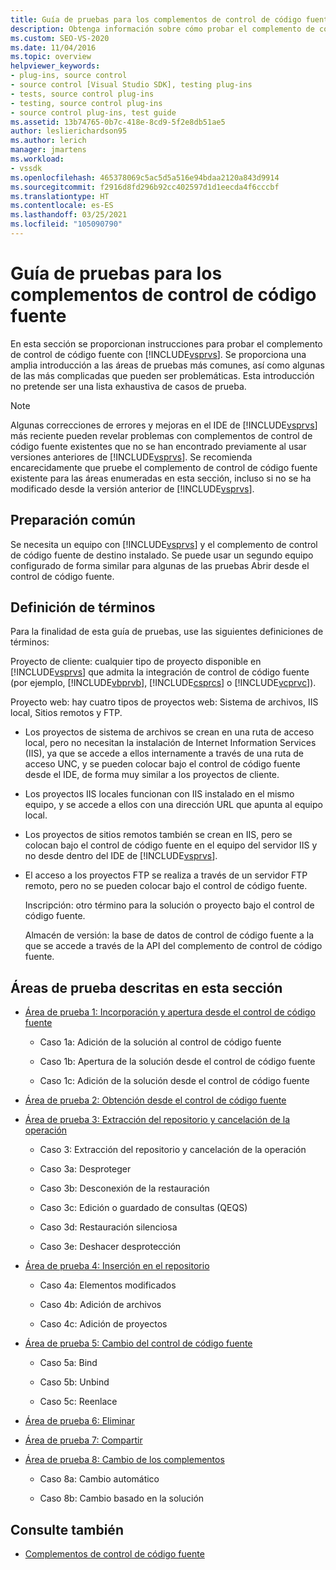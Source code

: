 ```yaml
---
title: Guía de pruebas para los complementos de control de código fuente | Microsoft Docs
description: Obtenga información sobre cómo probar el complemento de control de código fuente con Visual Studio. En esta información general se incluyen áreas de pruebas comunes.
ms.custom: SEO-VS-2020
ms.date: 11/04/2016
ms.topic: overview
helpviewer_keywords:
- plug-ins, source control
- source control [Visual Studio SDK], testing plug-ins
- tests, source control plug-ins
- testing, source control plug-ins
- source control plug-ins, test guide
ms.assetid: 13b74765-0b7c-418e-8cd9-5f2e8db51ae5
author: leslierichardson95
ms.author: lerich
manager: jmartens
ms.workload:
- vssdk
ms.openlocfilehash: 465378069c5ac5d5a516e94bdaa2120a843d9914
ms.sourcegitcommit: f2916d8fd296b92cc402597d1d1eecda4f6cccbf
ms.translationtype: HT
ms.contentlocale: es-ES
ms.lasthandoff: 03/25/2021
ms.locfileid: "105090790"
---
```

# <a name="test-guide-for-source-control-plug-ins"></a>Guía de pruebas para los complementos de control de código fuente
En esta sección se proporcionan instrucciones para probar el complemento de control de código fuente con [!INCLUDE[vsprvs](../../code-quality/includes/vsprvs_md.md)]. Se proporciona una amplia introducción a las áreas de pruebas más comunes, así como algunas de las más complicadas que pueden ser problemáticas. Esta introducción no pretende ser una lista exhaustiva de casos de prueba.

> [!NOTE]
> Algunas correcciones de errores y mejoras en el IDE de [!INCLUDE[vsprvs](../../code-quality/includes/vsprvs_md.md)] más reciente pueden revelar problemas con complementos de control de código fuente existentes que no se han encontrado previamente al usar versiones anteriores de [!INCLUDE[vsprvs](../../code-quality/includes/vsprvs_md.md)]. Se recomienda encarecidamente que pruebe el complemento de control de código fuente existente para las áreas enumeradas en esta sección, incluso si no se ha modificado desde la versión anterior de [!INCLUDE[vsprvs](../../code-quality/includes/vsprvs_md.md)].

## <a name="common-preparation"></a>Preparación común
 Se necesita un equipo con [!INCLUDE[vsprvs](../../code-quality/includes/vsprvs_md.md)] y el complemento de control de código fuente de destino instalado. Se puede usar un segundo equipo configurado de forma similar para algunas de las pruebas Abrir desde el control de código fuente.

## <a name="definition-of-terms"></a>Definición de términos
 Para la finalidad de esta guía de pruebas, use las siguientes definiciones de términos:

 Proyecto de cliente: cualquier tipo de proyecto disponible en [!INCLUDE[vsprvs](../../code-quality/includes/vsprvs_md.md)] que admita la integración de control de código fuente (por ejemplo, [!INCLUDE[vbprvb](../../code-quality/includes/vbprvb_md.md)], [!INCLUDE[csprcs](../../data-tools/includes/csprcs_md.md)] o [!INCLUDE[vcprvc](../../code-quality/includes/vcprvc_md.md)]).

 Proyecto web: hay cuatro tipos de proyectos web: Sistema de archivos, IIS local, Sitios remotos y FTP.

- Los proyectos de sistema de archivos se crean en una ruta de acceso local, pero no necesitan la instalación de Internet Information Services (IIS), ya que se accede a ellos internamente a través de una ruta de acceso UNC, y se pueden colocar bajo el control de código fuente desde el IDE, de forma muy similar a los proyectos de cliente.

- Los proyectos IIS locales funcionan con IIS instalado en el mismo equipo, y se accede a ellos con una dirección URL que apunta al equipo local.

- Los proyectos de sitios remotos también se crean en IIS, pero se colocan bajo el control de código fuente en el equipo del servidor IIS y no desde dentro del IDE de [!INCLUDE[vsprvs](../../code-quality/includes/vsprvs_md.md)].

- El acceso a los proyectos FTP se realiza a través de un servidor FTP remoto, pero no se pueden colocar bajo el control de código fuente.

  Inscripción: otro término para la solución o proyecto bajo el control de código fuente.

  Almacén de versión: la base de datos de control de código fuente a la que se accede a través de la API del complemento de control de código fuente.

## <a name="test-areas-covered-in-this-section"></a>Áreas de prueba descritas en esta sección

- [Área de prueba 1: Incorporación y apertura desde el control de código fuente](../../extensibility/internals/test-area-1-add-to-open-from-source-control.md)

  - Caso 1a: Adición de la solución al control de código fuente

  - Caso 1b: Apertura de la solución desde el control de código fuente

  - Caso 1c: Adición de la solución desde el control de código fuente

- [Área de prueba 2: Obtención desde el control de código fuente](../../extensibility/internals/test-area-2-get-from-source-control.md)

- [Área de prueba 3: Extracción del repositorio y cancelación de la operación](../../extensibility/internals/test-area-3-check-out-undo-checkout.md)

  - Caso 3: Extracción del repositorio y cancelación de la operación

  - Caso 3a: Desproteger

  - Caso 3b: Desconexión de la restauración

  - Caso 3c: Edición o guardado de consultas (QEQS)

  - Caso 3d: Restauración silenciosa

  - Caso 3e: Deshacer desprotección

- [Área de prueba 4: Inserción en el repositorio](../../extensibility/internals/test-area-4-check-in.md)

  - Caso 4a: Elementos modificados

  - Caso 4b: Adición de archivos

  - Caso 4c: Adición de proyectos

- [Área de prueba 5: Cambio del control de código fuente](../../extensibility/internals/test-area-5-change-source-control.md)

  - Caso 5a: Bind

  - Caso 5b: Unbind

  - Caso 5c: Reenlace

- [Área de prueba 6: Eliminar](../../extensibility/internals/test-area-6-delete.md)

- [Área de prueba 7: Compartir](../../extensibility/internals/test-area-7-share.md)

- [Área de prueba 8: Cambio de los complementos](../../extensibility/internals/test-area-8-plug-in-switching.md)

  - Caso 8a: Cambio automático

  - Caso 8b: Cambio basado en la solución

## <a name="see-also"></a>Consulte también
- [Complementos de control de código fuente](../../extensibility/source-control-plug-ins.md)
